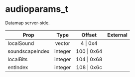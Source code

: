 # audioparams_t

Datamap server-side.

|Prop|Type|Offset|External|
|---|:-:|:-:|--:|
|localSound|vector|4 \| 0x4||
|soundscapeIndex|integer|100 \| 0x64||
|localBits|integer|104 \| 0x68||
|entIndex|integer|108 \| 0x6c||
